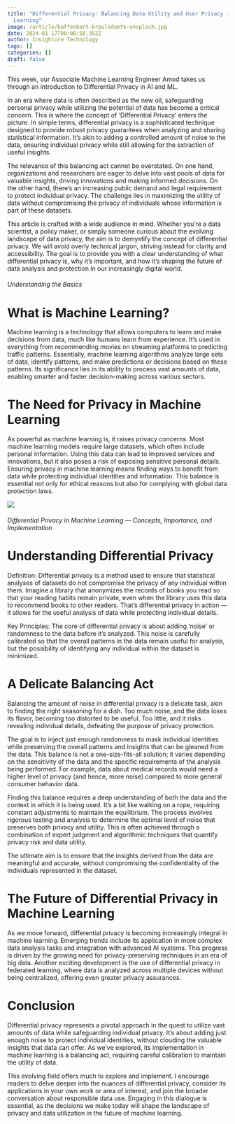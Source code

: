 ```yaml
---
title: "Differential Privacy: Balancing Data Utility and User Privacy in Machine
  Learning"
image: /article/kaffeebart-krpulsduetk-unsplash.jpg
date: 2024-01-17T08:08:50.352Z
author: Insighture Technology
tags: []
categories: []
draft: false
---
```

This week, our Associate Machine Learning Engineer Amod takes us through an introduction to Differential Privacy in AI and ML.

In an era where data is often described as the new oil, safeguarding personal privacy while utilizing the potential of data has become a critical concern. This is where the concept of ‘Differential Privacy’ enters the picture. In simple terms, differential privacy is a sophisticated technique designed to provide robust privacy guarantees when analyzing and sharing statistical information. It’s akin to adding a controlled amount of noise to the data, ensuring individual privacy while still allowing for the extraction of useful insights.

The relevance of this balancing act cannot be overstated. On one hand, organizations and researchers are eager to delve into vast pools of data for valuable insights, driving innovations and making informed decisions. On the other hand, there’s an increasing public demand and legal requirement to protect individual privacy. The challenge lies in maximizing the utility of data without compromising the privacy of individuals whose information is part of these datasets.

This article is crafted with a wide audience in mind. Whether you’re a data scientist, a policy maker, or simply someone curious about the evolving landscape of data privacy, the aim is to demystify the concept of differential privacy. We will avoid overly technical jargon, striving instead for clarity and accessibility. The goal is to provide you with a clear understanding of what differential privacy is, why it’s important, and how it’s shaping the future of data analysis and protection in our increasingly digital world.

###### Understanding the Basics

# What is Machine Learning?

Machine learning is a technology that allows computers to learn and make decisions from data, much like humans learn from experience. It’s used in everything from recommending movies on streaming platforms to predicting traffic patterns. Essentially, machine learning algorithms analyze large sets of data, identify patterns, and make predictions or decisions based on these patterns. Its significance lies in its ability to process vast amounts of data, enabling smarter and faster decision-making across various sectors.

# The Need for Privacy in Machine Learning

As powerful as machine learning is, it raises privacy concerns. Most machine learning models require large datasets, which often include personal information. Using this data can lead to improved services and innovations, but it also poses a risk of exposing sensitive personal details. Ensuring privacy in machine learning means finding ways to benefit from data while protecting individual identities and information. This balance is essential not only for ethical reasons but also for complying with global data protection laws.

![](/article/thomas-lefebvre-gp8blyataa0-unsplash.jpg)

###### Differential Privacy in Machine Learning — Concepts, Importance, and Implementation

# Understanding Differential Privacy

Definition: Differential privacy is a method used to ensure that statistical analyses of datasets do not compromise the privacy of any individual within them. Imagine a library that anonymizes the records of books you read so that your reading habits remain private, even when the library uses this data to recommend books to other readers. That’s differential privacy in action — it allows for the useful analysis of data while protecting individual details.

Key Principles: The core of differential privacy is about adding ‘noise’ or randomness to the data before it’s analyzed. This noise is carefully calibrated so that the overall patterns in the data remain useful for analysis, but the possibility of identifying any individual within the dataset is minimized.

# A Delicate Balancing Act

Balancing the amount of noise in differential privacy is a delicate task, akin to finding the right seasoning for a dish. Too much noise, and the data loses its flavor, becoming too distorted to be useful. Too little, and it risks revealing individual details, defeating the purpose of privacy protection.

The goal is to inject just enough randomness to mask individual identities while preserving the overall patterns and insights that can be gleaned from the data. This balance is not a one-size-fits-all solution; it varies depending on the sensitivity of the data and the specific requirements of the analysis being performed. For example, data about medical records would need a higher level of privacy (and hence, more noise) compared to more general consumer behavior data.

Finding this balance requires a deep understanding of both the data and the context in which it is being used. It’s a bit like walking on a rope, requiring constant adjustments to maintain the equilibrium. The process involves rigorous testing and analysis to determine the optimal level of noise that preserves both privacy and utility. This is often achieved through a combination of expert judgment and algorithmic techniques that quantify privacy risk and data utility.

The ultimate aim is to ensure that the insights derived from the data are meaningful and accurate, without compromising the confidentiality of the individuals represented in the dataset.

# The Future of Differential Privacy in Machine Learning

As we move forward, differential privacy is becoming increasingly integral in machine learning. Emerging trends include its application in more complex data analysis tasks and integration with advanced AI systems. This progress is driven by the growing need for privacy-preserving techniques in an era of big data. Another exciting development is the use of differential privacy in federated learning, where data is analyzed across multiple devices without being centralized, offering even greater privacy assurances.

# Conclusion

Differential privacy represents a pivotal approach in the quest to utilize vast amounts of data while safeguarding individual privacy. It’s about adding just enough noise to protect individual identities, without clouding the valuable insights that data can offer. As we’ve explored, its implementation in machine learning is a balancing act, requiring careful calibration to maintain the utility of data.

This evolving field offers much to explore and implement. I encourage readers to delve deeper into the nuances of differential privacy, consider its applications in your own work or area of interest, and join the broader conversation about responsible data use. Engaging in this dialogue is essential, as the decisions we make today will shape the landscape of privacy and data utilization in the future of machine learning.
